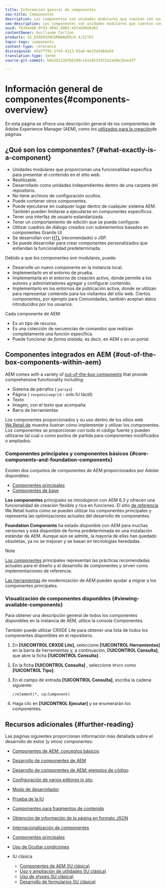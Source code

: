 ```yaml
---
title: Información general de componentes
seo-title: Componentes
description: Los componentes son unidades modulares que cuentan con una funcionalidad específica para presentar el contenido en el sitio web
seo-description: Los componentes son unidades modulares que cuentan con una funcionalidad específica para presentar el contenido en el sitio web
uuid: fb39aeb8-8f43-4091-8083-ebfab89e6e63
contentOwner: Guillaume Carlino
products: SG_EXPERIENCEMANAGER/6.4/SITES
topic-tags: components
content-type: reference
discoiquuid: 45efff93-2fe5-4313-83a0-0e23a540da93
translation-type: tm+mt
source-git-commit: b6a5b222bf6629dc14a16531972a2a50e2b5ed37

---
```



# Información general de componentes{#components-overview}

En esta página se ofrece una descripción general de los componentes de Adobe Experience Manager (AEM), como los [utilizados para la creación](/help/sites-authoring/default-components-foundation.md)de páginas.

## ¿Qué son los componentes? {#what-exactly-is-a-component}

* Unidades modulares que proporcionan una funcionalidad específica para presentar el contenido en el sitio web.
* Reutilizable.
* Desarrollado como unidades independientes dentro de una carpeta del repositorio.
* No tiene archivos de configuración ocultos.
* Puede contener otros componentes.
* Puede ejecutarse en cualquier lugar dentro de cualquier sistema AEM. También pueden limitarse a ejecutarse en componentes específicos.
* Tener una interfaz de usuario estandarizada.
* Tener un comportamiento de edición que se pueda configurar.
* Utilizar cuadros de diálogo creados con subelementos basados en componentes Granite UI
* Se desarrollan con [HTL](https://helpx.adobe.com/experience-manager/htl/user-guide.html) (recomendado) o JSP.
* Se puede desarrollar para crear componentes personalizados que extiendan la funcionalidad predeterminada.

Debido a que los componentes son modulares, puede:

* Desarrolle un nuevo componente en la instancia local.
* Implementarlo en el entorno de prueba.
* Implementarla en el entorno de creación activo, donde permite a los autores y administradores agregar y configurar contenido.
* Implementarlo en los entornos de publicación activa, donde se utilizan para representar contenido para los visitantes del sitio web. Ciertos componentes, por ejemplo para Comunidades, también aceptan datos introducidos por los usuarios.

Cada componente de AEM:

* Es un tipo de recurso.
* Es una colección de secuencias de comandos que realizan completamente una función específica.
* Puede funcionar de *forma aislada*, es decir, en AEM o en un portal.

## Componentes integrados en AEM {#out-of-the-box-components-within-aem}

AEM comes with a variety of [out-of-the-box components](/help/sites-authoring/default-components.md) that provide comprehensive functionality including:

* Sistema de párrafos ( `parsys`)
* Página ( `responsivegrid` - solo IU táctil)
* Texto
* Imagen, con el texto que acompaña
* Barra de herramientas

Los componentes proporcionados y su uso dentro de los sitios web [We.Retail de](/help/sites-developing/we-retail.md) muestra ilustran cómo implementar y utilizar los componentes. Los componentes se proporcionan con todo el código fuente y pueden utilizarse tal cual o como puntos de partida para componentes modificados o ampliados.

### Componentes principales y componentes básicos {#core-components-and-foundation-components}

Existen dos conjuntos de componentes de AEM proporcionados por Adobe disponibles:

* [Componentes principales](https://docs.adobe.com/content/help/en/experience-manager-core-components/using/introduction.html)
* [Componentes de base](/help/sites-authoring/default-components-foundation.md)

**Los componentes** principales se introdujeron con AEM 6.3 y ofrecen una funcionalidad de creación flexible y rica en funciones. El sitio [de referencia](/help/sites-developing/we-retail.md) We.Retail ilustra cómo se pueden utilizar los componentes principales y representa las optimizaciones actuales del desarrollo de componentes.

**Foundation Components** ha estado disponible con AEM para muchas versiones y está disponible de forma predeterminada en una instalación estándar de AEM. Aunque aún se admite, la mayoría de ellas han quedado obsoletas, ya no se mejoran y se basan en tecnologías heredadas.

>[!NOTE]
>
>[Los componentes](https://docs.adobe.com/content/help/en/experience-manager-core-components/using/introduction.html) principales representan las prácticas recomendadas actuales para el diseño y el desarrollo de componentes y sirven como implementaciones de referencia.
>
>[Las herramientas](modernization-tools.md) de modernización de AEM pueden ayudar a migrar a los componentes principales.

### Visualización de componentes disponibles {#viewing-available-components}

Para obtener una descripción general de todos los componentes disponibles en la instancia de AEM, utilice la consola [](/help/sites-authoring/default-components-console.md)Componentes.

También puede utilizar CRXDE Lite para obtener una lista de todos los componentes disponibles en el repositorio.

1. En **[!UICONTROL CRXDE Lite]**, seleccione **[!UICONTROL Herramientas]** en la barra de herramientas y, a continuación, **[!UICONTROL Consulta]**, que abre la ficha **[!UICONTROL Consulta]** .

1. En la ficha **[!UICONTROL Consulta]** , seleccione `XPath` como **[!UICONTROL Tipo]**.

1. En el campo de entrada **[!UICONTROL Consulta]**, escriba la cadena siguiente:

   `//element(*, cq:Component)`

1. Haga clic en **[!UICONTROL Ejecutar]** y se enumerarán los componentes.

## Recursos adicionales {#further-reading}

Las páginas siguientes proporcionan información más detallada sobre el desarrollo de estos (y otros) componentes:

* [Componentes de AEM: conceptos básicos](/help/sites-developing/components-basics.md)
* [Desarrollo de componentes de AEM](/help/sites-developing/developing-components.md)
* [Desarrollo de componentes de AEM: ejemplos de código](/help/sites-developing/developing-components-samples.md)
* [Configuración de varios editores in situ](/help/sites-developing/multiple-inplace-editors.md)
* [Modo de desarrollador](/help/sites-developing/developer-mode.md)
* [Prueba de la IU](/help/sites-developing/hobbes.md)
* [Componentes para fragmentos de contenido](/help/sites-developing/components-content-fragments.md)
* [Obtención de información de la página en formato JSON](/help/sites-developing/pageinfo.md)
* [Internacionalización de componentes](/help/sites-developing/i18n.md)
* [Componentes principales](https://docs.adobe.com/content/help/en/experience-manager-core-components/using/introduction.html)
* [Uso de Ocultar condiciones](/help/sites-developing/hide-conditions.md)
* IU clásica

   * [Componentes de AEM (IU clásica)](/help/sites-developing/developing-components-classic.md)
   * [Uso y ampliación de utilidades (IU clásica)](/help/sites-developing/widgets.md)
   * [Uso de xtypes (IU clásica)](/help/sites-developing/xtypes.md)
   * [Desarrollo de formularios (IU clásica)](/help/sites-developing/developing-forms.md)

